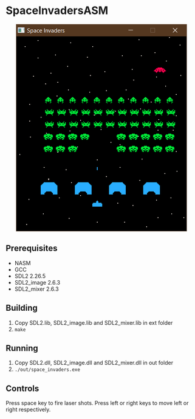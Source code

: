 # SpaceInvadersASM

<p align="center"><img src="screenshot.PNG"/></p>

## Prerequisites

- NASM
- GCC
- SDL2 2.26.5
- SDL2_image 2.6.3
- SDL2_mixer 2.6.3

## Building

1. Copy SDL2.lib, SDL2_image.lib and SDL2_mixer.lib in ext folder
1. `make`

## Running

1. Copy SDL2.dll, SDL2_image.dll and SDL2_mixer.dll in out folder
1. `./out/space_invaders.exe`

## Controls

Press space key to fire laser shots.
Press left or right keys to move left or right respectively.
